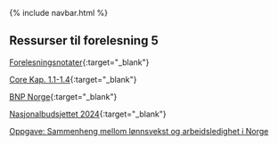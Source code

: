 
{% include navbar.html %}

## Ressurser til forelesning 5

[Forelesningsnotater](/forelesninger/SOK-1004_Forelesning_5_h24.pdf){:target="_blank"}

[Core Kap. 1.1-1.4](https://www.core-econ.org/the-economy/microeconomics/0-3-contents.html#contents){:target="_blank"}

[BNP Norge](https://www.ssb.no/nasjonalregnskap-og-konjunkturer/nasjonalregnskap/statistikk/nasjonalregnskap){:target="_blank"}

[Nasjonalbudsjettet 2024](https://www.regjeringen.no/contentassets/3aef7f0d3bca43b387fd97b6b5cc6905/no/pdfs/stm202320240001000dddpdfs.pdf){:target="_blank"}

[Oppgave: Sammenheng mellom lønnsvekst og arbeidsledighet i Norge](/forelesninger/SOK-1004_Forelesning_5_h24.R)


